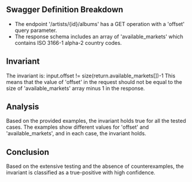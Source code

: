 ## Swagger Definition Breakdown
- The endpoint '/artists/{id}/albums' has a GET operation with a 'offset' query parameter.
- The response schema includes an array of 'available_markets' which contains ISO 3166-1 alpha-2 country codes.

## Invariant
The invariant is: input.offset != size(return.available_markets[])-1
This means that the value of 'offset' in the request should not be equal to the size of 'available_markets' array minus 1 in the response.

## Analysis
Based on the provided examples, the invariant holds true for all the tested cases. The examples show different values for 'offset' and 'available_markets', and in each case, the invariant holds.

## Conclusion
Based on the extensive testing and the absence of counterexamples, the invariant is classified as a true-positive with high confidence.
